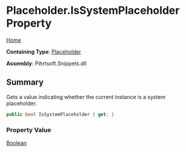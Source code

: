 # Placeholder\.IsSystemPlaceholder Property

[Home](../../../../README.md)

**Containing Type**: [Placeholder](../README.md)

**Assembly**: Pihrtsoft\.Snippets\.dll

## Summary

Gets a value indicating whether the current instance is a system placeholder\.

```csharp
public bool IsSystemPlaceholder { get; }
```

### Property Value

[Boolean](https://docs.microsoft.com/en-us/dotnet/api/system.boolean)

